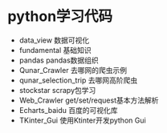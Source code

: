 # python学习代码
- data_view 数据可视化
- fundamental 基础知识
- pandas    pandas数据组织
- Qunar_Crawler 去哪网的爬虫示例
- qunar_selection_trip 去哪网高阶爬虫
- stockstar  scrapy包学习
- Web_Crawler get/set/request基本方法解析
- Echarts_baidu 百度的可视化库
- TKinter_Gui 使用Ktinter开发python Gui